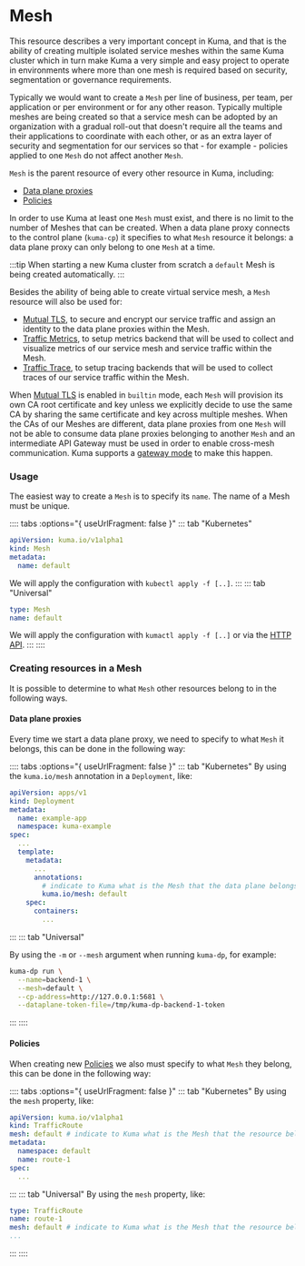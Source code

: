 # Mesh

This resource describes a very important concept in Kuma, and that is the ability of creating multiple isolated service meshes within the same Kuma cluster which in turn make Kuma a very simple and easy project to operate in environments where more than one mesh is required based on security, segmentation or governance requirements.

Typically we would want to create a `Mesh` per line of business, per team, per application or per environment or for any other reason. Typically multiple meshes are being created so that a service mesh can be adopted by an organization with a gradual roll-out that doesn't require all the teams and their applications to coordinate with each other, or as an extra layer of security and segmentation for our services so that - for example - policies applied to one `Mesh` do not affect another `Mesh`.

`Mesh` is the parent resource of every other resource in Kuma, including: 

* [Data plane proxies](/docs/0.7.1/documentation/dps-and-data-model/)
* [Policies](/policies)

In order to use Kuma at least one `Mesh` must exist, and there is no limit to the number of Meshes that can be created. When a data plane proxy connects to the control plane (`kuma-cp`) it specifies to what `Mesh` resource it belongs: a data plane proxy can only belong to one `Mesh` at a time.

:::tip
When starting a new Kuma cluster from scratch a `default` Mesh is being created automatically.
:::

Besides the ability of being able to create virtual service mesh, a `Mesh` resource will also be used for:

* [Mutual TLS](/docs/0.7.1/policies/mutual-tls/), to secure and encrypt our service traffic and assign an identity to the data plane proxies within the Mesh.
* [Traffic Metrics](/docs/0.7.1/policies/traffic-metrics/), to setup metrics backend that will be used to collect and visualize metrics of our service mesh and service traffic within the Mesh.
* [Traffic Trace](/docs/0.7.1/policies/traffic-trace/), to setup tracing backends that will be used to collect traces of our service traffic within the Mesh.

When [Mutual TLS](/docs/0.7.1/policies/mutual-tls/) is enabled in `builtin` mode, each `Mesh` will provision its own CA root certificate and key unless we explicitly decide to use the same CA by sharing the same certificate and key across multiple meshes. When the CAs of our Meshes are different, data plane proxies from one `Mesh` will not be able to consume data plane proxies belonging to another `Mesh` and an intermediate API Gateway must be used in order to enable cross-mesh communication. Kuma supports a [gateway mode](/docs/0.7.1/documentation/dps-and-data-model/#gateway) to make this happen.

### Usage

The easiest way to create a `Mesh` is to specify its `name`. The name of a Mesh must be unique.

:::: tabs :options="{ useUrlFragment: false }"
::: tab "Kubernetes"
```yaml
apiVersion: kuma.io/v1alpha1
kind: Mesh
metadata:
  name: default
```
We will apply the configuration with `kubectl apply -f [..]`.
:::
::: tab "Universal"
```yaml
type: Mesh
name: default
```
We will apply the configuration with `kumactl apply -f [..]` or via the [HTTP API](/docs/0.7.1/documentation/http-api).
:::
::::

### Creating resources in a Mesh

It is possible to determine to what `Mesh` other resources belong to in the following ways.

#### Data plane proxies

Every time we start a data plane proxy, we need to specify to what `Mesh` it belongs, this can be done in the following way:

:::: tabs :options="{ useUrlFragment: false }"
::: tab "Kubernetes"
By using the `kuma.io/mesh` annotation in a `Deployment`, like:

```yaml
apiVersion: apps/v1
kind: Deployment
metadata:
  name: example-app
  namespace: kuma-example
spec:
  ...
  template:
    metadata:
      ...
      annotations:
        # indicate to Kuma what is the Mesh that the data plane belongs to
        kuma.io/mesh: default
    spec:
      containers:
        ...
```
:::
::: tab "Universal"

By using the `-m` or `--mesh` argument when running `kuma-dp`, for example:

```sh
kuma-dp run \
  --name=backend-1 \
  --mesh=default \
  --cp-address=http://127.0.0.1:5681 \
  --dataplane-token-file=/tmp/kuma-dp-backend-1-token
```
:::
::::

#### Policies

When creating new [Policies](/policies) we also must specify to what `Mesh` they belong, this can be done in the following way:

:::: tabs :options="{ useUrlFragment: false }"
::: tab "Kubernetes"
By using the `mesh` property, like:

```yaml
apiVersion: kuma.io/v1alpha1
kind: TrafficRoute
mesh: default # indicate to Kuma what is the Mesh that the resource belongs to
metadata:
  namespace: default
  name: route-1
spec:
  ...
```
:::
::: tab "Universal"
By using the `mesh` property, like:
```yaml
type: TrafficRoute
name: route-1
mesh: default # indicate to Kuma what is the Mesh that the resource belongs to
...
```
:::
::::
